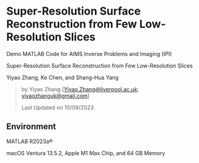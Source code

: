 # Super-Resolution Surface Reconstruction from Few Low-Resolution Slices

Demo MATLAB Code for AIMS Inverse Problems and Imaging (IPI)

Super-Resolution Surface Reconstruction from Few Low-Resolution Slices

Yiyao Zhang, Ke Chen, and Shang-Hua Yang

> by Yiyao Zhang [Yiyao.Zhang@liverpool.ac.uk; yiyaozhanguk@gmail.com]
> 
> Last Updated on 10/09/2023

## Environment
MATLAB R2023a®

macOS Ventura 13.5.2, Apple M1 Max Chip, and 64 GB Memory
